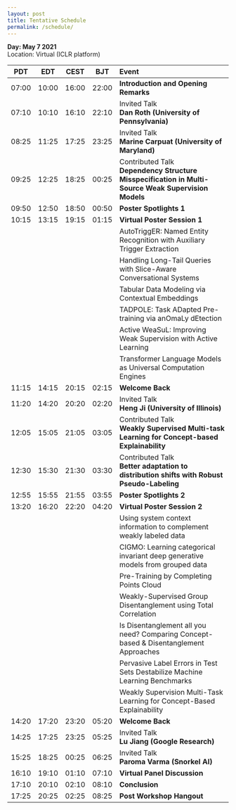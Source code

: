 ```yaml
---
layout: post
title: Tentative Schedule
permalink: /schedule/
---
```


**Day: May 7 2021**<br>
Location: Virtual (ICLR platform)

PDT | EDT |	CEST |BJT	|	Event
:------------: | :----------: | :------: | :-------: | :-----------
07:00 |	10:00 |	16:00 |	22:00 |	**Introduction and Opening Remarks**
07:10 |	10:10 |	16:10 |	22:10 | Invited Talk <br> **Dan Roth (University of Pennsylvania)**
08:25 |	11:25 |	17:25 |	23:25 |	Invited Talk <br> **Marine Carpuat (University of Maryland)**
09:25 |	12:25 |	18:25 |	00:25 |	Contributed Talk <br> **Dependency Structure Misspecification in Multi-Source Weak Supervision Models**
09:50 | 12:50 |	18:50 |	00:50 | **Poster Spotlights 1**
10:15 |	13:15 |	19:15 |	01:15 | **Virtual Poster Session 1**
     |       |      |   |     AutoTriggER: Named Entity Recognition with Auxiliary Trigger Extraction
    |       |      |   |     Handling Long-Tail Queries with Slice-Aware Conversational Systems
    |       |      |   |     Tabular Data Modeling via Contextual Embeddings
    |       |      |   |     TADPOLE: Task ADapted Pre-training via anOmaLy dEtection
    |       |      |   |     Active WeaSuL: Improving Weak Supervision with Active Learning
    |       |      |   |     Transformer Language Models as Universal Computation Engines
11:15 |	14:15 |	20:15 |	02:15 |	**Welcome Back**
11:20 |	14:20 |	20:20 |	02:20 |	Invited Talk <br> **Heng Ji (University of Illinois)**
12:05 |	15:05 |	21:05 |	03:05 |	Contributed Talk <br> **Weakly Supervised Multi-task Learning for Concept-based Explainability**
12:30 |	15:30 |	21:30 |	03:30 |	Contributed Talk <br> **Better adaptation to distribution shifts with Robust Pseudo-Labeling**
12:55 |	15:55 |	21:55 |	03:55 |	**Poster Spotlights 2**
13:20 |	16:20 |	22:20 |	04:20 |	**Virtual Poster Session 2**
     |       |      |   |     Using system context information to complement weakly labeled data
    |       |      |   |     CIGMO: Learning categorical invariant deep generative models from grouped data
    |       |      |   |     Pre-Training by Completing Points Cloud
    |       |      |   |     Weakly-Supervised Group Disentanglement using Total Correlation
    |       |      |   |     Is Disentanglement all you need? Comparing Concept-based & Disentanglement Approaches
    |       |      |   |     Pervasive Label Errors in Test Sets Destabilize Machine Learning Benchmarks
    |       |      |   |     Weakly Supervision Multi-Task Learning for Concept-Based Explainability
14:20 |	17:20 |	23:20 |	05:20 |	**Welcome Back**
14:25 |	17:25 |	23:25 |	05:25 |	Invited Talk <br> **Lu Jiang (Google Research)**
15:25 |	18:25 |	00:25 |	06:25 |	Invited Talk <br> **Paroma Varma (Snorkel AI)**
16:10 |	19:10 |	01:10 |	07:10 |	**Virtual Panel Discussion**
17:10 |	20:10 |	02:10 |	08:10 |	**Conclusion**
17:25 |	20:25 |	02:25 |	08:25 |	**Post Workshop Hangout**
